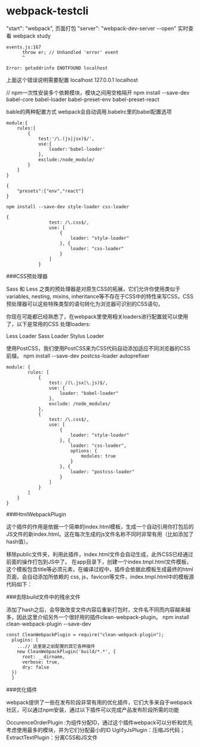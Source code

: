 # webpack-testcli

"start": "webpack", 页面打包
"server": "webpack-dev-server --open" 实时查看
webpack study
```
events.js:167
      throw er; // Unhandled 'error' event
      ^

Error: getaddrinfo ENOTFOUND localhost
```
上面这个错误说明需要配置 localhost   127.0.0.1 localhost

// npm一次性安装多个依赖模块，模块之间用空格隔开
npm install --save-dev babel-core babel-loader babel-preset-env babel-preset-react

bable的两种配置方式
webpack会自动调用.babelrc里的babel配置选项
```
module:{
    rules:[
        {
            test:'/\.(js|jsx)$/',
            use:{
                loader:'babel-loader'
            },
            exclude:/node_module/
        }
    ]
}
```
```
{
    "presets":["env","react"]
}
```
```
npm install --save-dev style-loader css-loader
```
```
{
                test: /\.css$/,
                use: [
                    {
                        loader: "style-loader"
                    }, {
                        loader: "css-loader"
                    }
                ]
            }
```

###CSS预处理器

Sass 和 Less 之类的预处理器是对原生CSS的拓展，它们允许你使用类似于variables, nesting, mixins, inheritance等不存在于CSS中的特性来写CSS，CSS预处理器可以这些特殊类型的语句转化为浏览器可识别的CSS语句，

你现在可能都已经熟悉了，在webpack里使用相关loaders进行配置就可以使用了，以下是常用的CSS 处理loaders:

Less Loader
Sass Loader
Stylus Loader

使用PostCSS，我们使用PostCSS来为CSS代码自动添加适应不同浏览器的CSS前缀。
npm install --save-dev postcss-loader autoprefixer

```
module: {
        rules: [
            {
                test: /(\.jsx|\.js)$/,
                use: {
                    loader: "babel-loader"
                },
                exclude: /node_modules/
            },
            {
                test: /\.css$/,
                use: [
                    {
                        loader: "style-loader"
                    }, {
                        loader: "css-loader",
                        options: {
                            modules: true
                        }
                    }, {
                        loader: "postcss-loader"
                    }
                ]
            }
        ]
    }
}
```

###HtmlWebpackPlugin

这个插件的作用是依据一个简单的index.html模板，生成一个自动引用你打包后的JS文件的新index.html。这在每次生成的js文件名称不同时非常有用（比如添加了hash值）。

移除public文件夹，利用此插件，index.html文件会自动生成，此外CSS已经通过前面的操作打包到JS中了。
在app目录下，创建一个index.tmpl.html文件模板，这个模板包含title等必须元素，在编译过程中，插件会依据此模板生成最终的html页面，会自动添加所依赖的 css, js，favicon等文件，index.tmpl.html中的模板源代码如下：

###去除build文件中的残余文件

添加了hash之后，会导致改变文件内容后重新打包时，文件名不同而内容越来越多，因此这里介绍另外一个很好用的插件clean-webpack-plugin。
npm install clean-webpack-plugin --save-dev

```
const CleanWebpackPlugin = require("clean-webpack-plugin");
  plugins: [
    ...// 这里是之前配置的其它各种插件
    new CleanWebpackPlugin('build/*.*', {
      root: __dirname,
      verbose: true,
      dry: false
  })
  ]
```

###优化插件

webpack提供了一些在发布阶段非常有用的优化插件，它们大多来自于webpack社区，可以通过npm安装，通过以下插件可以完成产品发布阶段所需的功能

OccurenceOrderPlugin :为组件分配ID，通过这个插件webpack可以分析和优先考虑使用最多的模块，并为它们分配最小的ID
UglifyJsPlugin：压缩JS代码；
ExtractTextPlugin：分离CSS和JS文件